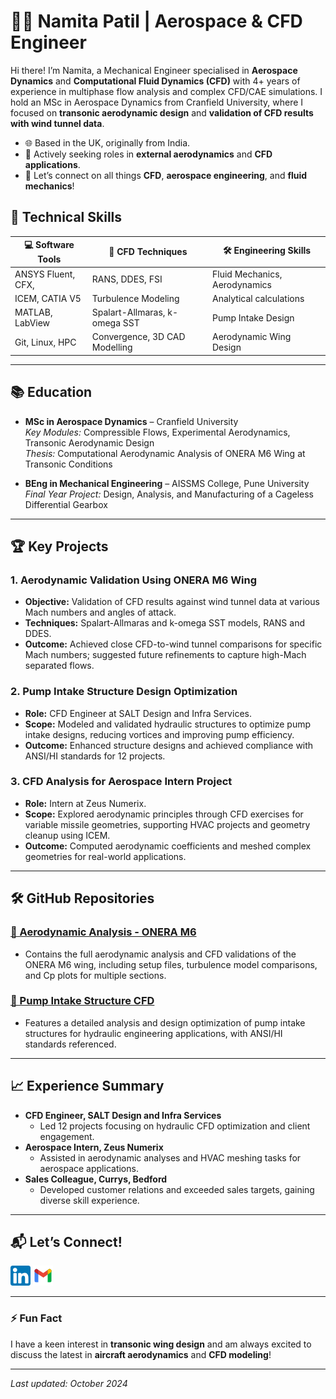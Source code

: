 # 👩‍💻 Namita Patil | Aerospace & CFD Engineer



Hi there! I’m Namita, a Mechanical Engineer specialised in **Aerospace Dynamics** and **Computational Fluid Dynamics (CFD)** with 4+ years of experience in multiphase flow analysis and complex CFD/CAE simulations. I hold an MSc in Aerospace Dynamics from Cranfield University, where I focused on **transonic aerodynamic design** and **validation of CFD results with wind tunnel data**.

- 🌐 Based in the UK, originally from India.
- 🌟 Actively seeking roles in **external aerodynamics** and **CFD applications**.
- 💬 Let’s connect on all things **CFD**, **aerospace engineering**, and **fluid mechanics**!

## 🔧 Technical Skills

<div align="center">

| 💻 Software Tools     | 🌊 CFD Techniques       | 🛠️ Engineering Skills      |
|-----------------------|-------------------------|----------------------------|
| ANSYS Fluent, CFX,     | RANS, DDES, FSI        | Fluid Mechanics, Aerodynamics |
| ICEM, CATIA V5        | Turbulence Modeling     | Analytical calculations |
| MATLAB, LabView       | Spalart-Allmaras, k-omega SST | Pump Intake Design |
| Git, Linux, HPC       | Convergence, 3D CAD Modelling| Aerodynamic Wing Design |

</div>

---

## 📚 Education

- **MSc in Aerospace Dynamics** – Cranfield University  
  *Key Modules:* Compressible Flows, Experimental Aerodynamics, Transonic Aerodynamic Design  
  *Thesis:* Computational Aerodynamic Analysis of ONERA M6 Wing at Transonic Conditions

- **BEng in Mechanical Engineering** – AISSMS College, Pune University  
  *Final Year Project:* Design, Analysis, and Manufacturing of a Cageless Differential Gearbox

---

## 🏆 Key Projects

### 1. **Aerodynamic Validation Using ONERA M6 Wing**
   - **Objective:** Validation of CFD results against wind tunnel data at various Mach numbers and angles of attack.
   - **Techniques:** Spalart-Allmaras and k-omega SST models, RANS and DDES.
   - **Outcome:** Achieved close CFD-to-wind tunnel comparisons for specific Mach numbers; suggested future refinements to capture high-Mach separated flows.


### 2. **Pump Intake Structure Design Optimization**
   - **Role:** CFD Engineer at SALT Design and Infra Services.
   - **Scope:** Modeled and validated hydraulic structures to optimize pump intake designs, reducing vortices and improving pump efficiency.
   - **Outcome:** Enhanced structure designs and achieved compliance with ANSI/HI standards for 12 projects.

 

### 3. **CFD Analysis for Aerospace Intern Project**
   - **Role:** Intern at Zeus Numerix.
   - **Scope:** Explored aerodynamic principles through CFD exercises for variable missile geometries, supporting HVAC projects and geometry cleanup using ICEM.
   - **Outcome:** Computed aerodynamic coefficients and meshed complex geometries for real-world applications.

---

## 🛠️ GitHub Repositories

### [🔹 Aerodynamic Analysis - ONERA M6](https://github.com/namitapatil24/Aerodynamic-Analysis-ONERA-M6)
- Contains the full aerodynamic analysis and CFD validations of the ONERA M6 wing, including setup files, turbulence model comparisons, and Cp plots for multiple sections.

### [🔹 Pump Intake Structure CFD](https://github.com/username/Pump-Intake-Structure)
- Features a detailed analysis and design optimization of pump intake structures for hydraulic engineering applications, with ANSI/HI standards referenced.

---

## 📈 Experience Summary

- **CFD Engineer, SALT Design and Infra Services**
  - Led 12 projects focusing on hydraulic CFD optimization and client engagement.
- **Aerospace Intern, Zeus Numerix**
  - Assisted in aerodynamic analyses and HVAC meshing tasks for aerospace applications.
- **Sales Colleague, Currys, Bedford**
  - Developed customer relations and exceeded sales targets, gaining diverse skill experience.

---

## 📬 Let’s Connect!

[![LinkedIn](linkedin.png)](https://www.linkedin.com/in/namita-rajendra-patil/) [![Email](gmail.png)](mailto:namitapatil1995@gmail.com)

---

### ⚡ Fun Fact
I have a keen interest in **transonic wing design** and am always excited to discuss the latest in **aircraft aerodynamics** and **CFD modeling**!

---

*Last updated: October 2024*
